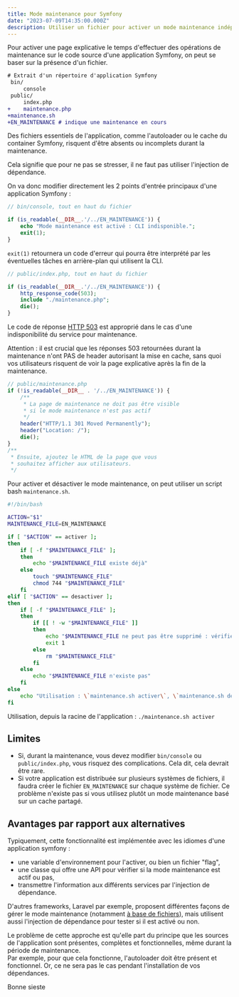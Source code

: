 ```yaml
---
title: Mode maintenance pour Symfony
date: "2023-07-09T14:35:00.000Z"
description: Utiliser un fichier pour activer un mode maintenance indépendant de l'injection de dépendance et de l'autoloader.
---
```


Pour activer une page explicative le temps d'effectuer des opérations de maintenance sur le code source d'une application Symfony, on peut se baser sur la présence d'un fichier.

```diff
# Extrait d'un répertoire d'application Symfony
 bin/
     console
 public/
     index.php
+    maintenance.php
+maintenance.sh
+EN_MAINTENANCE # indique une maintenance en cours
```

Des fichiers essentiels de l'application, comme l'autoloader ou le cache du container Symfony, risquent d'être absents ou incomplets durant la maintenance.  

Cela signifie que pour ne pas se stresser, il ne faut pas utiliser l'injection de dépendance.  

On va donc modifier directement les 2 points d'entrée principaux d'une application Symfony :  

```php
// bin/console, tout en haut du fichier

if (is_readable(__DIR__.'/../EN_MAINTENANCE')) {
    echo "Mode maintenance est activé : CLI indisponible.";
    exit(1);
}
```
`exit(1)` retournera un code d'erreur qui pourra être interprété par les éventuelles tâches en arrière-plan qui utilisent la CLI.

```php
// public/index.php, tout en haut du fichier

if (is_readable(__DIR__.'/../EN_MAINTENANCE')) {
    http_response_code(503);
    include "./maintenance.php";
    die();
}
```
Le code de réponse [HTTP 503](https://developer.mozilla.org/en-US/docs/Web/HTTP/Status/503) est approprié dans le cas d'une indisponibilité du service pour maintenance.  

<section class="warning">
    <p>
        Attention : il est crucial que les réponses 503 retournées durant la maintenance n'ont PAS de header autorisant la mise en cache, sans quoi vos utilisateurs risquent de voir la page explicative après la fin de la maintenance.
    </p>
</section>


```php
// public/maintenance.php
if (!is_readable(__DIR__ . '/../EN_MAINTENANCE')) {
    /**
     * La page de maintenance ne doit pas être visible
     * si le mode maintenance n'est pas actif
     */
    header("HTTP/1.1 301 Moved Permanently");
    header("Location: /");
    die();
}
/** 
 * Ensuite, ajoutez le HTML de la page que vous
 * souhaitez afficher aux utilisateurs.
 */
```

Pour activer et désactiver le mode maintenance, on peut utiliser un script bash `maintenance.sh`.

```bash
#!/bin/bash

ACTION="$1"
MAINTENANCE_FILE=EN_MAINTENANCE

if [ "$ACTION" == activer ];
then
    if [ -f "$MAINTENANCE_FILE" ];
    then
        echo "$MAINTENANCE_FILE existe déjà"
    else
        touch "$MAINTENANCE_FILE"
        chmod 744 "$MAINTENANCE_FILE"
    fi
elif [ "$ACTION" == desactiver ];
then
    if [ -f "$MAINTENANCE_FILE" ];
    then
        if [[ ! -w "$MAINTENANCE_FILE" ]]
        then
            echo "$MAINTENANCE_FILE ne peut pas être supprimé : vérifiez les permissions"
            exit 1
        else
            rm "$MAINTENANCE_FILE"
        fi
    else
        echo "$MAINTENANCE_FILE n'existe pas"
    fi
else
    echo "Utilisation : \`maintenance.sh activer\`, \`maintenance.sh desactiver\`"
fi
```

Utilisation, depuis la racine de l'application : `./maintenance.sh activer`

## Limites

- Si, durant la maintenance, vous devez modifier `bin/console` ou `public/index.php`, vous risquez des complications. Cela dit, cela devrait être rare.
- Si votre application est distribuée sur plusieurs systèmes de fichiers, il faudra créer le fichier `EN_MAINTENANCE` sur chaque système de fichier. Ce problème n'existe pas si vous utilisez plutôt un mode maintenance basé sur un cache partagé.

## Avantages par rapport aux alternatives

Typiquement, cette fonctionnalité est implémentée avec les idiomes d'une application symfony :  
- une variable d'environnement pour l'activer, ou bien un fichier "flag",
- une classe qui offre une API pour vérifier si la mode maintenance est actif ou pas,
- transmettre l'information aux différents services par l'injection de dépendance.

D'autres frameworks, Laravel par exemple, proposent différentes façons de gérer le mode maintenance (notamment [à base de fichiers](https://github.com/laravel/framework/blob/10.x/src/Illuminate/Foundation/FileBasedMaintenanceMode.php)), mais utilisent aussi l'injection de dépendance pour tester si il est activé ou non.

Le problème de cette approche est qu'elle part du principe que les sources de l'application sont présentes, complètes et fonctionnelles, même durant la période de maintenance.  
Par exemple, pour que cela fonctionne, l'autoloader doit être présent et fonctionnel. Or, ce ne sera pas le cas pendant l'installation de vos dépendances.  

Bonne sieste
